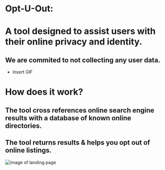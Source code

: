 # Opt-U-Out:
# A tool designed to assist users with their online privacy and identity. 
## We are commited to not collecting any user data. 

* Insert GIF

# How does it work?
## The tool cross references online search engine results with a database of known online directories.
## The tool returns results & helps you opt out of online listings.
![image of landing page](https://i.imgur.com/xVwFR7O.png)
